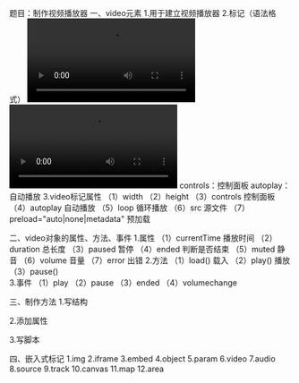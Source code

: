 题目：制作视频播放器
一、video元素
1.用于建立视频播放器
2.标记（语法格式）
	<video src="源文件" controls autoplay>
		您的浏览器不支持video，请升级
	</video>
	<video width="" height="">
		<source src="源文件.ogg" type="类型(video/ogg)">
		<source src="xx.mp4" type="video/mp4">
		<source src="xx.?" type="video/webM">
	</video>
	controls：控制面板
	autoplay：自动播放
3.video标记属性
（1）width
（2）height
（3）controls 	控制面板
（4）autoplay 	自动播放
（5）loop 		循环播放
（6）src 		源文件
（7）preload="auto|none|metadata" 	预加载

二、video对象的属性、方法、事件
1.属性
	（1）currentTime	播放时间
	（2）duration 		总长度
	（3）paused 		暂停
	（4）ended 			判断是否结束
	（5）muted 			静音
	（6）volume 		音量
	（7）error 			出错
2.方法
	（1）load() 		载入
	（2）play() 		播放
	（3）pause() 		
3.事件
	（1）play
	（2）pause
	（3）ended
	（4）volumechange

三、制作方法
1.写结构

2.添加属性

3.写脚本

四、嵌入式标记
1.img
2.iframe
3.embed
4.object
5.param
6.video
7.audio
8.source
9.track
10.canvas
11.map
12.area
















